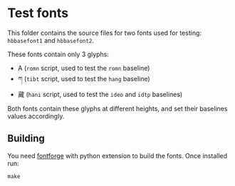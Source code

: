 # Test fonts

This folder contains the source files for two fonts used for testing: `hbbasefont1` and `hbbasefont2`.

These fonts contain only 3 glyphs: 
- A (`romn` script, used to test the `romn` baseline)
- ཀ (`tibt` script, used to test the `hang` baseline)
- 藏 (`hani` script, used to test the `ideo` and `idtp` baselines)

Both fonts contain these glyphs at different heights, and set their baselines values accordingly.

## Building

You need [fontforge](http://fontforge.github.io) with python extension to build the fonts. Once installed run:

```
make
```